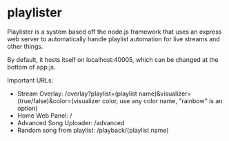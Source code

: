 # playlister
Playlister is a system based off the node.js framework that uses an express web server to automatically handle playlist automation for live streams and other things.

By default, it hosts itself on localhost:40005, which can be changed at the bottom of app.js.

Important URLs:
* Stream Overlay: /overlay?playlist=(playlist name)&visualizer=(true/false)&color=(visualizer color, use any color name, "rainbow" is an option)
* Home Web Panel: /
* Advanced Song Uploader: /advanced
* Random song from playlist: /playback/(playlist name)
